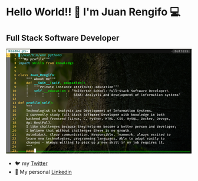 # Hello World!! 👋 I'm Juan Rengifo 💻
## Full Stack Software Developer

<img src="https://github.com/juankarlos999/juankarlos999/blob/master/my_profile_Github.png">

- 🐦 my [Twitter](https://twitter.com/Juan_Karlos_999 "Twitter profile")
- 💼 My personal [Linkedin](https://www.linkedin.com/in/juan-r-95547a192/ " Go...")
